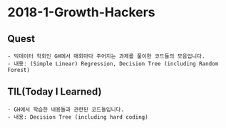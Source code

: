 # 2018-1-Growth-Hackers

## Quest
    - 빅데이터 학회인 GH에서 매회마다 주어지는 과제를 풀이한 코드들의 모음입니다.
    - 내용: (Simple Linear) Regression, Decision Tree (including Random Forest)

## TIL(Today I Learned)
    - GH에서 학습한 내용들과 관련된 코드들입니다.
    - 내용: Decision Tree (including hard coding)
